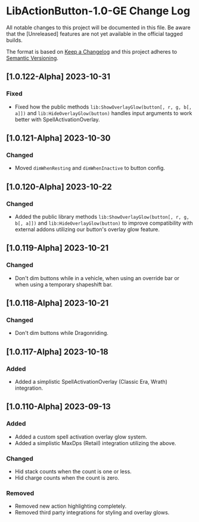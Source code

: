 # LibActionButton-1.0-GE Change Log
All notable changes to this project will be documented in this file. Be aware that the [Unreleased] features are not yet available in the official tagged builds.

The format is based on [Keep a Changelog](http://keepachangelog.com/)
and this project adheres to [Semantic Versioning](http://semver.org/).

## [1.0.122-Alpha] 2023-10-31
### Fixed
- Fixed how the public methods `lib:ShowOverlayGlow(button[, r, g, b[, a]])` and `lib:HideOverlayGlow(button)` handles input arguments to work better with SpellActivationOverlay.

## [1.0.121-Alpha] 2023-10-30
### Changed
- Moved `dimWhenResting` and `dimWhenInactive` to button config.

## [1.0.120-Alpha] 2023-10-22
### Changed
- Added the public library methods `lib:ShowOverlayGlow(button[, r, g, b[, a]])` and `lib:HideOverlayGlow(button)` to improve compatibility with external addons utilizing our button's overlay glow feature.

## [1.0.119-Alpha] 2023-10-21
### Changed
- Don't dim buttons while in a vehicle, when using an override bar or when using a temporary shapeshift bar.

## [1.0.118-Alpha] 2023-10-21
### Changed
- Don't dim buttons while Dragonriding.

## [1.0.117-Alpha] 2023-10-18
### Added
- Added a simplistic SpellActivationOverlay (Classic Era, Wrath) integration.

## [1.0.110-Alpha] 2023-09-13
### Added
- Added a custom spell activation overlay glow system.
- Added a simplistic MaxDps (Retail) integration utilizing the above.

### Changed
- Hid stack counts when the count is one or less.
- Hid charge counts when the count is zero.

### Removed
- Removed new action highlighting completely.
- Removed third party integrations for styling and overlay glows.
